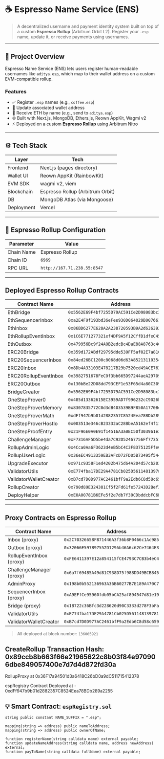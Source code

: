 # ☕ Espresso Name Service (ENS)

> A decentralized username and payment identity system built on top of a custom **Espresso Rollup** (Arbitrum Orbit L2). Register your `.esp` name, update it, or receive payments using usernames.

---

## 🚀 Project Overview

Espresso Name Service (ENS) lets users register human-readable usernames like `aditya.esp`, which map to their wallet address on a custom EVM-compatible rollup.

### Features
- ✅ Register `.esp` names (e.g., `coffee.esp`)
- 🔁 Update associated wallet address
- 💸 Receive ETH by name (e.g., send to `aditya.esp`)
- 🌐 Built with Next.js, MongoDB, Ethers.js, Reown AppKit, Wagmi v2
- ⚡ Deployed on a custom **Espresso Rollup** using Arbitrum Nitro

---

## ⚙️ Tech Stack

| Layer       | Tech                          |
|-------------|-------------------------------|
| Frontend    | Next.js (pages directory)     |
| Wallet UI   | Reown AppKit (RainbowKit)     |
| EVM SDK     | wagmi v2, viem                |
| Blockchain  | Espresso Rollup (Arbitrum Orbit) |
| DB          | MongoDB Atlas (via Mongoose)  |
| Deployment  | Vercel                        |

---

## 🔗 Espresso Rollup Configuration



| Parameter       | Value                              |
|----------------|-------------------------------------|
| Chain Name     | Espresso Rollup                     |
| Chain ID       | `6969`                              |
| RPC URL        | `http://167.71.238.55:8547`         |


---

##  Deployed Espresso Rollup Contracts

| Contract Name             | Address                                      |
|---------------------------|----------------------------------------------|
| EthBridge                | `0x5562E69F4bf7255D79AC591Ce2D98083bc362577` |
| EthSequencerInbox        | `0xa2E4F9f193bd36eFee930D064029B007661F4267` |
| EthInbox                 | `0x86BD6277E628A2A238720593B9A2d636392d3F7a` |
| EthRollupEventInbox      | `0x1C6E771277321ef4DF9A5f12CffD1dfeC4582F6F` |
| EthOutbox                | `0x479956Bc9f24A0B2edcBc4DaE88A8763c4C2D9Ab` |
| ERC20Bridge              | `0x359d172ABdf29795dde530FF5af02E7a810F5e02` |
| ERC20SequencerInbox      | `0x84ed26BC1200c8068d06d63A852131103547c87a` |
| ERC20Inbox               | `0x8Db4A33103E478217B29b7520ed49ACE7626B0F0` |
| ERC20RollupEventInbox    | `0x3982751678FeC0f3bb665D97244aeA2970914D8d` |
| ERC20Outbox              | `0x130bBe22D08dd793CEF1e53F65d4a80C309C5694` |
| BridgeCreator            | `0x5562E69F4bf7255D79AC591Ce2D98083bc362577` |
| OneStepProver0           | `0x485d13362615EC3959AD7f996232cC9026bd910d` |
| OneStepProverMemory      | `0x8307835772C0d3dB403539B9F850A1770Be22BcD` |
| OneStepProverMath        | `0xdFf947b9b01d2882357C8524Eea78BDb289a2255` |
| OneStepProverHostIo      | `0x003513e346cB23332aC28BbeA5162ef4f11eE6B3` |
| OneStepProofEntry        | `0x21F96E0A0E91f14516A3a0EC50f303961e3441d7` |
| ChallengeManager         | `0xF7316AF5D5be4da7C92D52467756Ff7735162849` |
| RollupAdminLogic         | `0x4Cca0Aa6F3623d4eB5bC4C3F8375125FfeC15718` |
| RollupUserLogic          | `0x36eEC4913359EB3AFcD72FD05B73495f54414b3A` |
| UpgradeExecutor          | `0x971c9358F1ed4202b475d64A204d57cb2039e304` |
| ValidatorUtils           | `0xE774fba17DE29A4781Cb025D561148139781Ee5b` |
| ValidatorWalletCreator   | `0xB7cd7D0D977AC2461bfF9a2Edb6C8d58c6592Cc1` |
| RollupCreator            | `0x790d89E324381Cf5f2Fd61fe57243D2Bef35dAa7` |
| DeployHelper             | `0xE0A00781B6EFe5f2e7db7f30CDbddcbFC6B9e341` |

---

##  Proxy Contracts on Espresso Rollup

| Contract Name             | Address                                      |
|---------------------------|----------------------------------------------|
| Inbox (proxy)             | `0x2C70326658F871446A3f36b8F0466c1Ac9853167` |
| Outbox (proxy)            | `0x32066E597B97552D129Ab46A6c62Ce7464E3CdD1` |
| RollupEventInbox (proxy)  | `0xFE6411397E12a854115fCE4793C7CB3b4eC4C16b` |
| ChallengeManager (proxy)  | `0x6a7f694B5A49d81C938D75f988DD49BCB8456f6c` |
| AdminProxy                | `0x198b0b552136963A36B60277B7E189A470C75B2D` |
| SequencerInbox (proxy)    | `0xA9EFfCe95960fdb05bCA25af894547d81e19590A` |
| Bridge (proxy)            | `0x1B722c36Bfc3d228620d90C3333d278F3bFa5423` |
| ValidatorUtils            | `0xE774fba17DE29A4781Cb025D561148139781Ee5b` |
| ValidatorWalletCreator    | `0xB7cd7D0D977AC2461bfF9a2Edb6C8d58c6592Cc1` |

>  All deployed at block number: `136005921`
## CreateRollup Transaction Hash: 0x89ccb8b663f66e21965622c8b03f84e970906dbe849057400e7d7d4d872fd30a

RollupProxy at 0x36F17a94501d3a6418C26bD0a9dC511715412378

espRegistry Contract Deployed at - 0xdFf947b9b01d2882357C8524Eea78BDb289a2255

## 💡 Smart Contract: `espRegistry.sol`

```solidity
string public constant NAME_SUFFIX = ".esp";

mapping(string => address) public nameToAddress;
mapping(string => address) public ownerOfName;

function registerName(string calldata name) external payable;
function updateNameAddress(string calldata name, address newAddress) external;
function payToName(string calldata fullName) external payable;
